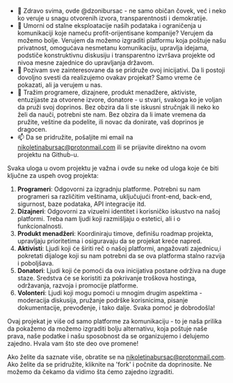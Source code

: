 - 👋 Zdravo svima, ovde @dzonibursac - ne samo običan čovek, već i neko ko veruje u snagu otvorenih izvora, transparentnosti i demokratije.
- 👀 Umorni od stalne eksploatacije naših podataka i ograničenja u komunikaciji koje nameću profit-orijentisane kompanije? Verujem da možemo bolje. Verujem da možemo izgraditi platformu koja poštuje našu privatnost, omogućava nesmetanu komunikaciju, upravlja idejama, podstiče konstruktivnu diskusiju i transparentno izvršava projekte od nivoa mesne zajednice do upravljanja državom.
- 🌱 Pozivam sve zainteresovane da se pridruže ovoj inicijativi. Da li postoji dovoljno svesti da realizujemo ovakav projekat? Samo vreme će pokazati, ali ja verujem u nas.
- 💞️ Tražim programere, dizajnere, produkt menadžere, aktiviste, entuzijaste za otvorene izvore, donatore - u stvari, svakoga ko je voljan da pruži svoj doprinos. Bez obzira da li ste iskusni stručnjak ili neko ko želi da nauči, potrebni ste nam. Bez obzira da li imate vremena da pružite, veštine da podelite, ili novac da donirate, vaš doprinos je dragocen.
- 📫 Da se pridružite, pošaljite mi email na nikoletinabursac@protonmail.com ili se prijavite direktno na ovom projektu na Github-u.

Svaka uloga u ovom projektu je važna i ovde su neke od uloga koje će biti ključne za uspeh ovog projekta:

1. **Programeri**: Odgovorni za izgradnju platforme. Potrebni su nam programeri sa različitim veštinama, uključujući front-end, back-end, sigurnost, baze podataka, API integracije itd.
2. **Dizajneri**: Odgovorni za vizuelni identitet i korisničko iskustvo na našoj platformi. Treba nam ljudi koji razmišljaju o estetici, ali i o funkcionalnosti.
3. **Produkt menadžeri**: Koordiniraju timove, definišu roadmap projekta, upravljaju prioritetima i osiguravaju da se projekat kreće napred.
4. **Aktivisti**: Ljudi koji će širiti reč o našoj platformi, angažovati zajednicu,i pokretati dijaloge koji su nam potrebni da se ova platforma stalno razvija i poboljšava.
5. **Donatori**: Ljudi koji će pomoći da ova inicijativa postane održiva na duge staze. Sredstva će se koristiti za pokrivanje troškova hostinga, održavanja, razvoja i promocije platforme.
6. **Volonteri**: Ljudi koji mogu pomoći u mnogim drugim aspektima - moderacija diskusija, pružanje podrške korisnicima, pisanje dokumentacije, prevođenje, i tako dalje. Svaka pomoć je dobrodošla!


Ovaj projekat je više od samo platforme za komunikaciju - to je naša prilika da pokažemo da možemo izgraditi bolju alternativu, koja poštuje naše prava, naše podatke i našu sposobnost da se organizujemo i delujemo zajedno. Hvala vam što ste deo ove promene!

Ako želite da saznate više, obratite se na nikoletinabursac@protonmail.com. Ako želite da se pridružite, kliknite na 'fork' i počnite da doprinosite. Ne možemo da čekamo da vidimo šta ćemo zajedno izgraditi.


<!---
dzonibursac/dzonibursac is a ✨ special ✨ repository because its `README.md` (this file) appears on your GitHub profile.
You can click the Preview link to take a look at your changes.
--->
